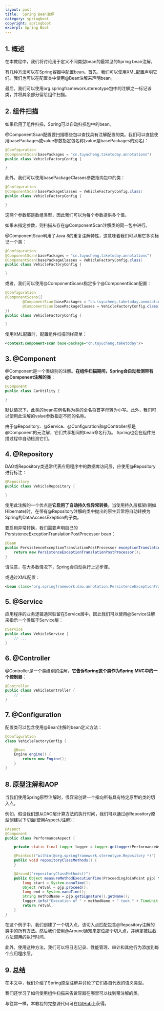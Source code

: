 ```yaml
---
layout: post
title:  Spring Bean注解
category: springboot
copyright: springboot
excerpt: Spring Boot
---
```


## 1. 概述

在本教程中，我们将讨论用于定义不同类型bean的最常见的Spring bean注解。

有几种方法可以在Spring容器中配置bean。首先，我们可以使用XML配置声明它们。我们也可以在配置类中使用@Bean注解来声明bean。

最后，我们可以使用org.springframework.stereotype包中的注解之一标记该类，并将其余部分留给组件扫描。

## 2. 组件扫描

如果启用了组件扫描，Spring可以自动扫描包中的bean。

@ComponentScan配置要扫描哪些包以查找具有注解配置的类。我们可以直接使用basePackages或value参数指定包名称(value是basePackages的别名)：

```java
@Configuration
@ComponentScan(basePackages = "cn.tuyucheng.taketoday.annotations")
public class VehicleFactoryConfig {

}
```

此外，我们可以使用basePackageClasses参数指向包中的类：

```java
@Configuration
@ComponentScan(basePackageClasses = VehicleFactoryConfig.class)
public class VehicleFactoryConfig {

}
```

这两个参数都是数组类型，因此我们可以为每个参数提供多个值。

如果未指定参数，则扫描从存在@ComponentScan注解类的同一包中进行。

@ComponentScan利用了Java 8的重复注解特性，这意味着我们可以用它多次标记一个类：

```java
@Configuration
@ComponentScan(basePackages = "cn.tuyucheng.taketoday.annotations")
@ComponentScan(basePackageClasses = VehicleFactoryConfig.class)
public class VehicleFactoryConfig {

}
```

或者，我们可以使用@ComponentScans指定多个@ComponentScan配置：

```java
@Configuration
@ComponentScans({
        @ComponentScan(basePackages = "cn.tuyucheng.taketoday.annotations"),
        @ComponentScan(basePackageClasses = VehicleFactoryConfig.class)
})
public class VehicleFactoryConfig {

}
```

使用XML配置时，配置组件扫描同样简单：

```xml
<context:component-scan base-package="cn.tuyucheng.taketoday"/>
```

## 3. @Component

@Component是一个类级别的注解。**在组件扫描期间，Spring会自动检测带有@Component注解的类**：

```java
@Component
public class CarUtility {

}
```

默认情况下，此类的bean实例名称为类的全名将首字母转为小写。此外，我们可以使用此注解的value参数指定不同的名称。

由于@Repository、@Service、@Configuration和@Controller都是@Component的元注解，它们共享相同的bean命名行为。
Spring也会在组件扫描过程中自动检测它们。

## 4. @Repository

DAO或Repository类通常代表应用程序中的数据库访问层，应使用@Repository进行标注：

```java
@Repository
public class VehicleRepository {

}
```

使用此注解的一个优点是**它启用了自动持久性异常转换**。当使用持久层框架(例如Hibernate)时，在带有@Repository注解的类中抛出的原生异常将自动转换为Spring的DataAccessExeption的子类。

要启用异常转换，我们需要声明自己的PersistenceExceptionTranslationPostProcessor bean：

```java
@Bean
public PersistenceExceptionTranslationPostProcessor exceptionTranslation() {
    return new PersistenceExceptionTranslationPostProcessor();
}
```

请注意，在大多数情况下，Spring会自动执行上述步骤。

或通过XML配置：

```xml
<bean class="org.springframework.dao.annotation.PersistenceExceptionTranslationPostProcessor"/>
```

## 5. @Service

应用程序的业务逻辑通常驻留在Service层中，因此我们可以使用@Service注解来指示一个类属于Service层：

```java
@Service
public class VehicleService {
    // ...    
}
```

## 6. @Controller

@Controller是一个类级别的注解，**它告诉Spring这个类作为Spring MVC中的一个控制器**：

```java
@Controller
public class VehicleController {
    // ...
}
```

## 7. @Configuration

配置类可以包含使用@Bean注解的bean定义方法：

```java
@Configuration
class VehicleFactoryConfig {

    @Bean
    Engine engine() {
        return new Engine();
    }
}
```

## 8. 原型注解和AOP

当我们使用Spring原型注解时，很容易创建一个指向所有具有特定原型的类的切入点。

例如，假设我们想从DAO层计算方法的执行时间，我们可以通过@Repository原型创建以下切面(使用AspectJ注解)：

```java
@Aspect
@Component
public class PerformanceAspect {

    private static final Logger logger = Logger.getLogger(PerformanceAspect.class.getName());

    @Pointcut("within(@org.springframework.stereotype.Repository *)")
    public void repositoryClassMethods() {
    }

    @Around("repositoryClassMethods()")
    public Object measureMethodExecutionTime(ProceedingJoinPoint pjp) throws Throwable {
        long start = System.nanoTime();
        Object retval = pjp.proceed();
        long end = System.nanoTime();
        String methodName = pjp.getSignature().getName();
        logger.info("Execution of " + methodName + " took " + TimeUnit.NANOSECONDS.toMillis(end - start) + " ms");
        return retval;
    }
}
```

在这个例子中，我们创建了一个切入点，该切入点匹配包含@Repository注解的类中的所有方法。然后我们使用@Around通知来定位那个切入点，并确定被拦截方法调用的执行时间。

此外，使用这种方法，我们可以将日志记录、性能管理、审计和其他行为添加到每个应用程序层。

## 9. 总结

在本文中，我们介绍了Spring原型注解并讨论了它们各自代表的语义类型。

我们还学习了如何使用组件扫描来告诉容器在哪里可以找到带注解的类。

与往常一样，本教程的完整源代码可在[GitHub](https://github.com/tuyucheng7/taketoday-tutorial4j/tree/master/spring-boot-modules/spring-boot-annotations-1)上获得。
